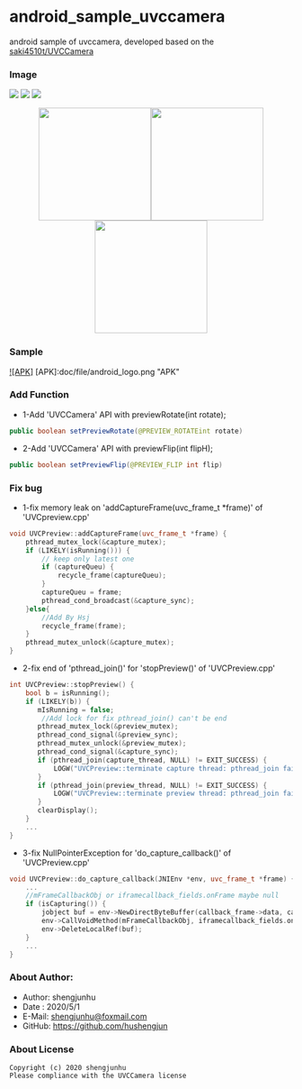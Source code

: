 # android_sample_uvccamera
android sample of uvccamera,
developed based on the [saki4510t/UVCCamera](https://github.com/saki4510t/UVCCamera)

### Image
![](doc/file/screenshot_1.png) ![](doc/file/screenshot_2.png) ![](doc/file/screenshot_3.png)

<center class="half">
   <img src="doc/file/screenshot_1.png" width="200"/><img src="doc/file/screenshot_2.png" width="200"/><img src="doc/file/screenshot_3.png" width="200"/>
</center>

### Sample
[![APK]](doc/file/UsbCamera_v20092316.apk)
[APK]:doc/file/android_logo.png "APK"

### Add Function

* 1-Add 'UVCCamera' API with previewRotate(int rotate);
```java
public boolean setPreviewRotate(@PREVIEW_ROTATEint rotate)
```

* 2-Add 'UVCCamera' API with previewFlip(int flipH);
```java
public boolean setPreviewFlip(@PREVIEW_FLIP int flip)
```

### Fix bug

* 1-fix memory leak on 'addCaptureFrame(uvc_frame_t *frame)' of 'UVCpreview.cpp'
```cpp
void UVCPreview::addCaptureFrame(uvc_frame_t *frame) {
	pthread_mutex_lock(&capture_mutex);
	if (LIKELY(isRunning())) {
		// keep only latest one
		if (captureQueu) {
			recycle_frame(captureQueu);
		}
		captureQueu = frame;
		pthread_cond_broadcast(&capture_sync);
	}else{
	    //Add By Hsj
	    recycle_frame(frame);
	}
	pthread_mutex_unlock(&capture_mutex);
}
```

* 2-fix end of 'pthread_join()' for 'stopPreview()' of 'UVCPreview.cpp'
```cpp
int UVCPreview::stopPreview() {
    bool b = isRunning();
    if (LIKELY(b)) {
       mIsRunning = false;
        //Add lock for fix pthread_join() can't be end
       pthread_mutex_lock(&preview_mutex);
       pthread_cond_signal(&preview_sync);
       pthread_mutex_unlock(&preview_mutex);
       pthread_cond_signal(&capture_sync);
       if (pthread_join(capture_thread, NULL) != EXIT_SUCCESS) {
           LOGW("UVCPreview::terminate capture thread: pthread_join failed");
       }
       if (pthread_join(preview_thread, NULL) != EXIT_SUCCESS) {
           LOGW("UVCPreview::terminate preview thread: pthread_join failed");
       }
       clearDisplay();
    }
    ...
}
```

* 3-fix NullPointerException for 'do_capture_callback()' of 'UVCPreview.cpp'
```cpp
void UVCPreview::do_capture_callback(JNIEnv *env, uvc_frame_t *frame) {
    ...
    //mFrameCallbackObj or iframecallback_fields.onFrame maybe null
    if (isCapturing()) {
        jobject buf = env->NewDirectByteBuffer(callback_frame->data, callbackPixelBytes);
        env->CallVoidMethod(mFrameCallbackObj, iframecallback_fields.onFrame, buf);
        env->DeleteLocalRef(buf);
    }
    ...
}
```

### About Author:
* Author: shengjunhu
* Date  : 2020/5/1
* E-Mail: shengjunhu@foxmail.com
* GitHub: https://github.com/hushengjun

### About License
```
Copyright (c) 2020 shengjunhu
Please compliance with the UVCCamera license
```

